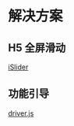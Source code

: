 # 解决方案

## H5 全屏滑动

[iSlider](https://github.com/kele527/iSlider)

## 功能引导

[driver.js](https://github.com/kamranahmedse/driver.js)
